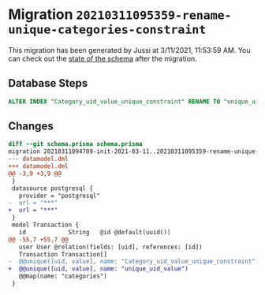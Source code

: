 # Migration `20210311095359-rename-unique-categories-constraint`

This migration has been generated by Jussi at 3/11/2021, 11:53:59 AM.
You can check out the [state of the schema](./schema.prisma) after the migration.

## Database Steps

```sql
ALTER INDEX "Category_uid_value_unique_constraint" RENAME TO "unique_uid_value"
```

## Changes

```diff
diff --git schema.prisma schema.prisma
migration 20210311094709-init-2021-03-11..20210311095359-rename-unique-categories-constraint
--- datamodel.dml
+++ datamodel.dml
@@ -3,9 +3,9 @@
 }
 datasource postgresql {
   provider = "postgresql"
-  url = "***"
+  url = "***"
 }
 model Transaction {
   id            String   @id @default(uuid())
@@ -55,7 +55,7 @@
   user User @relation(fields: [uid], references: [id])
   Transaction Transaction[]
-  @@unique([uid, value], name: "Category_uid_value_unique_constraint")
+  @@unique([uid, value], name: "unique_uid_value")
   @@map(name: "categories")
 }
```


